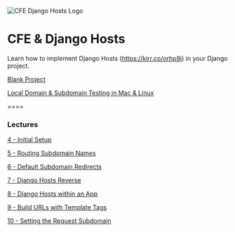 ![CFE Django Hosts Logo](https://cfe2-static.s3-us-west-2.amazonaws.com/media/projects/django-hosts/images/cfe_django_hosts.png)

# CFE & Django Hosts

Learn how to implement Django Hosts (https://kirr.co/orhp9i) in your Django project.

[Blank Project](../../tree/412fe1c6c5dcb5ebeb9a89791e0b47093cca304e)

[Local Domain & Subdomain Testing in Mac & Linux](https://kirr.co/0o9m9l)


====
### Lectures

[4 - Initial Setup](../../tree/cc402c4fc2761d79390f57872fa4753ccd015911)

[5 - Routing Subdomain Names](../../tree/bdf1f245381b35fde63e92951d6827c5d9cca65c)

[6 - Default Subdomain Redirects](../../tree/6f3b9c544ba612e6e395450b96f4f946012fd784)

[7 - Django Hosts Reverse](../../tree/314510eabf4b1e4166def08d6616cdffa595839a)

[8 - Django Hosts within an App](../../tree/f037ebbacfbbd927e07edfcf88593ebd3a65024e)

[9 - Build URLs with Template Tags](../../tree/acae7bb35aee624c146fa46b141fab124c36dd36)

[10 - Setting the Request Subdomain](../../tree/5d7f19416f2376ecf61f0e5a16862b87dd5954e2)